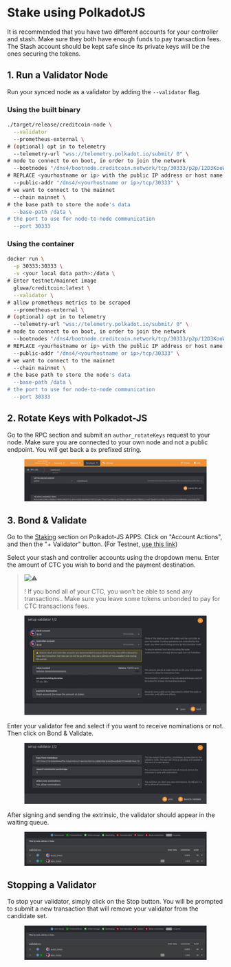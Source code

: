 # Stake using PolkadotJS

It is recommended that you have two different accounts for your controller and stash. Make sure they both have enough funds to pay transaction fees. The Stash account should be kept safe since its private keys will be the ones securing the tokens.

## **1. Run a Validator Node**

Run your synced node as a validator by adding the `--validator` flag.

### **Using the built binary**

```bash
./target/release/creditcoin-node \
  --validator
  --prometheus-external \
# (optional) opt in to telemetry
  --telemetry-url "wss://telemetry.polkadot.io/submit/ 0" \
# node to connect to on boot, in order to join the network
  --bootnodes "/dns4/bootnode.creditcoin.network/tcp/30333/p2p/12D3KooWAEgDL126EUFxFfdQKiUhmx3BJPdszQHu9PsYsLCuavhb" "/dns4/bootnode2.creditcoin.network/tcp/30333/p2p/12D3KooWSQye3uN3bZQRRC4oZbpiAZXkP2o5UZh6S8pqyh24bF3k" "/dns4/bootnode3.creditcoin.network/tcp/30333/p2p/12D3KooWFrsEZ2aSfiigAxs6ir2kU6en4BewotyCXPhrJ7T1AzjN" \
# REPLACE <yourhostname or ip> with the public IP address or host name that your node can be reached at
  --public-addr "/dns4/<yourhostname or ip>/tcp/30333" \
# we want to connect to the mainnet
  --chain mainnet \
# the base path to store the node's data
  --base-path /data \
# the port to use for node-to-node communication
  --port 30333
```

### **Using the container**

```bash
docker run \
  -p 30333:30333 \
  -v <your local data path>:/data \
# Enter testnet/mainnet image
  gluwa/creditcoin:latest \
  --validator \
# allow prometheus metrics to be scraped
  --prometheus-external \
# (optional) opt in to telemetry
  --telemetry-url "wss://telemetry.polkadot.io/submit/ 0" \
# node to connect to on boot, in order to join the network
  --bootnodes "/dns4/bootnode.creditcoin.network/tcp/30333/p2p/12D3KooWAEgDL126EUFxFfdQKiUhmx3BJPdszQHu9PsYsLCuavhb" "/dns4/bootnode2.creditcoin.network/tcp/30333/p2p/12D3KooWSQye3uN3bZQRRC4oZbpiAZXkP2o5UZh6S8pqyh24bF3k" "/dns4/bootnode3.creditcoin.network/tcp/30333/p2p/12D3KooWFrsEZ2aSfiigAxs6ir2kU6en4BewotyCXPhrJ7T1AzjN" \
# REPLACE <yourhostname or ip> with the public IP address or host name that your node can be reached at
  --public-addr "/dns4/<yourhostname or ip>/tcp/30333" \
# we want to connect to the mainnet
  --chain mainnet \
# the base path to store the node's data
  --base-path /data \
# the port to use for node-to-node communication
  --port 30333
```

## **2. Rotate Keys with Polkadot-JS**

Go to the RPC section and submit an `author_rotateKeys` request to your node. Make sure you are connected to your own node and not a public endpoint. You will get back a `0x` prefixed string.

<figure><img src="../.gitbook/assets/image (15).png" alt=""><figcaption></figcaption></figure>

## **3. Bond & Validate**

Go to the [Staking](https://polkadot.js.org/apps/?rpc=wss://rpc.mainnet.creditcoin.network/ws#/staking) section on Polkadot-JS APPS. Click on "Account Actions", and then the "+ Validator" button. (For Testnet, [use this link](https://polkadot.js.org/apps/?rpc=wss://rpc.testnet.creditcoin.network/ws#/staking))

Select your stash and controller accounts using the dropdown menu. Enter the amount of CTC you wish to bond and the payment destination.

> ![:warning:](https://pf-emoji-service--cdn.us-east-1.prod.public.atl-paas.net/atlassian/warning\_32.png)
>
> ! If you bond all of your CTC, you won’t be able to send any transactions.. Make sure you leave some tokens unbonded to pay for CTC transactions fees.

<figure><img src="../.gitbook/assets/image (12).png" alt=""><figcaption></figcaption></figure>

Enter your validator fee and select if you want to receive nominations or not. Then click on Bond & Validate.

<figure><img src="../.gitbook/assets/image (4).png" alt=""><figcaption></figcaption></figure>

After signing and sending the extrinsic, the validator should appear in the waiting queue.

<figure><img src="../.gitbook/assets/image (11).png" alt=""><figcaption></figcaption></figure>

## **Stopping a Validator**

To stop your validator, simply click on the Stop button. You will be prompted to submit a new transaction that will remove your validator from the candidate set.

<figure><img src="../.gitbook/assets/image (13).png" alt=""><figcaption></figcaption></figure>

&#x20;

